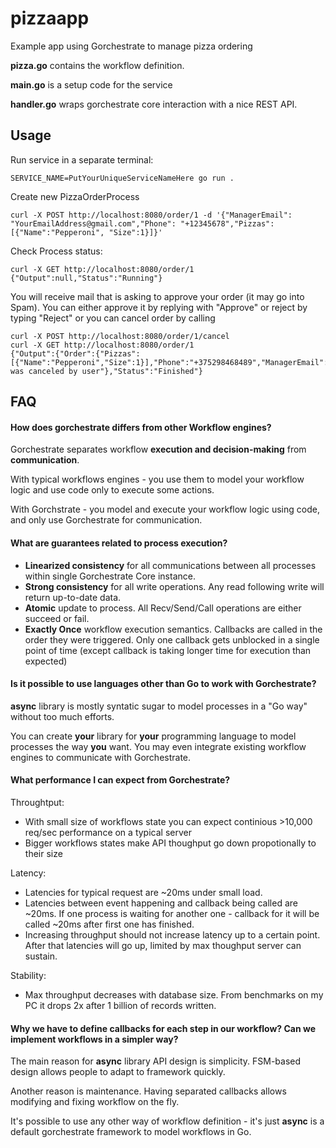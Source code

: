 # pizzaapp
Example app using Gorchestrate to manage pizza ordering

**pizza.go** contains the workflow definition. 

**main.go** is a setup code for the service

**handler.go** wraps gorchestrate core interaction with a nice REST API.

## Usage
Run service in a separate terminal:
```
SERVICE_NAME=PutYourUniqueServiceNameHere go run .
```

Create new PizzaOrderProcess
```
curl -X POST http://localhost:8080/order/1 -d '{"ManagerEmail": "YourEmailAddress@gmail.com","Phone": "+12345678","Pizzas": [{"Name":"Pepperoni", "Size":1}]}'
```

Check Process status:
```
curl -X GET http://localhost:8080/order/1
{"Output":null,"Status":"Running"}
```

You will receive mail that is asking to approve your order (it may go into Spam). You can either approve it by replying with "Approve" or reject by typing "Reject" or you can cancel order by calling
```
curl -X POST http://localhost:8080/order/1/cancel
curl -X GET http://localhost:8080/order/1
{"Output":{"Order":{"Pizzas":[{"Name":"Pepperoni","Size":1}],"Phone":"+375298468489","ManagerEmail":"artem.gladkikh@idt.net"},"Approved":false,"Message":"order was canceled by user"},"Status":"Finished"}
```

## FAQ

#### How does gorchestrate differs from other Workflow engines?
Gorchestrate separates workflow **execution and decision-making** from **communication**. 

With typical workflows engines - you use them to model your workflow logic and use code only to execute some actions. 

With Gorchstrate - you model and execute your workflow logic using code, and only use Gorchestrate for communication.


#### What are guarantees related to process execution?
* **Linearized consistency** for all communications between all processes within single Gorchestrate Core instance.
* **Strong consistency** for all write operations. Any read following write will return up-to-date data.
* **Atomic** update to process. All Recv/Send/Call operations are either succeed or fail.
* **Exactly Once** workflow execution semantics. Callbacks are called in the order they were triggered. Only one callback gets unblocked in a single point of time (except callback is taking longer time for execution than expected)

#### Is it possible to use languages other than Go to work with Gorchestrate?
**async** library is mostly syntatic sugar to model processes in a "Go way" without too much efforts. 

You can create **your** library for **your** programming language to model processes the way **you** want.
You may even integrate existing workflow engines to communicate with Gorchestrate.

#### What performance I can expect from Gorchestrate?
Throughtput:
* With small size of workflows state you can expect continious >10,000 req/sec performance on a typical server
* Bigger workflows states make API thoughput go down propotionally to their size

Latency:
* Latencies for typical request are ~20ms under small load.
* Latencies between event happening and callback being called are ~20ms. If one process is waiting for another one - callback for it will be called ~20ms after first one has finished.
* Increasing throughput should not increase latency up to a certain point. After that latencies will go up, limited by max thoughput server can sustain.

Stability:
* Max throughput decreases with database size. From benchmarks on my PC it drops 2x after 1 billion of records written.

#### Why we have to define callbacks for each step in our workflow? Can we implement workflows in a simpler way?
The main reason for **async** library API design is simplicity. FSM-based design allows people to adapt to framework quickly.

Another reason is maintenance. Having separated callbacks allows modifying and fixing workflow on the fly.

It's possible to use any other way of workflow definition - it's just **async** is a default gorchestrate framework to model workflows in Go.
